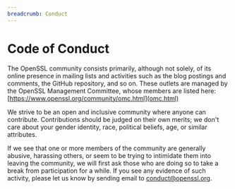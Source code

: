 ```yaml
---
breadcrumb: Conduct
---
```

# Code of Conduct

The OpenSSL community consists primarily, although not solely, of its online
presence in mailing lists and activities such as the blog postings and
comments, the GitHub repository, and so on. These outlets are managed by the
OpenSSL Management Committee, whose members are listed here:
[https://www.openssl.org/community/omc.html](omc.html)

We strive to be an open and inclusive community where anyone can contribute.
Contributions should be judged on their own merits; we don't care about your
gender identity, race, political beliefs, age, or similar attributes.

If we see that one or more members of the community are generally abusive,
harassing others, or seem to be trying to intimidate them into leaving the
community, we will first ask those who are doing so to take a break from
participation for a while. If you see any evidence of such activity, please
let us know by sending email to <conduct@openssl.org>.
